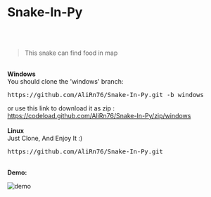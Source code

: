 # Snake-In-Py
  <span>
    <img src="https://img.shields.io/github/license/AliRn76/Snake-In-Py" alt="">
    <img src="https://img.shields.io/github/stars/AliRn76/Snake-In-Py" alt="">
    <img src="https://img.shields.io/github/repo-size/AliRn76/Snake-In-Py" alt="">
    <img src="https://img.shields.io/github/issues/AliRn76/Snake-In-Py" alt="">
  </span>
</br>
</br>

> This snake can find food in map
</br>
<b>Windows</b>
</br>
  You should clone the 'windows' branch:
  <pre>https://github.com/AliRn76/Snake-In-Py.git -b windows</pre>
  
  or use this link to download it as zip :
  https://codeload.github.com/AliRn76/Snake-In-Py/zip/windows
  </br>
  </br>
<b>Linux</b>
</br>
Just Clone, And Enjoy It :)
<pre>https://github.com/AliRn76/Snake-In-Py.git</pre>
</br>
<b>Demo:</b>

![demo](preview.gif)
